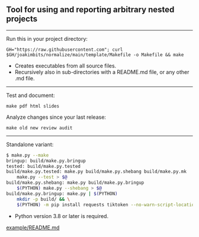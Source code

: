 ## Tool for using and reporting arbitrary nested projects 

---

Run this in your project directory:

```
GH="https://raw.githubusercontent.com"; curl $GH/joakimbits/normalize/main/template/Makefile -o Makefile && make
```

- Creates executables from all source files.
- Recursively also in sub-directories with a README.md file, or any other .md file.

---

Test and document:

```
make pdf html slides
```

Analyze changes since your last release:

```
make old new review audit
```

---

Standalone variant:

```sh
$ make.py --make
bringup: build/make.py.bringup
tested: build/make.py.tested
build/make.py.tested: make.py build/make.py.shebang build/make.py.mk
	make.py --test > $@
build/make.py.shebang: make.py build/make.py.bringup
	$(PYTHON) make.py --shebang > $@
build/make.py.bringup: make.py | $(PYTHON)
	mkdir -p build/ && \
	$(PYTHON) -m pip install requests tiktoken --no-warn-script-location > $@

```

- Python version 3.8 or later is required.

[example/README.md](example/README.md)